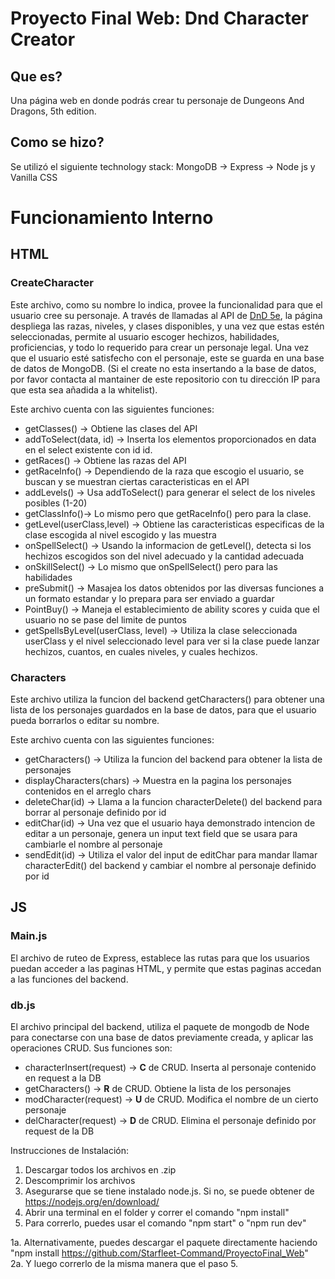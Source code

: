 # Proyecto Final Web: Dnd Character Creator

## Que es?

Una página web en donde podrás crear tu personaje de Dungeons And Dragons, 5th edition. 

## Como se hizo? 

Se utilizó el siguiente technology stack: MongoDB -> Express -> Node js y Vanilla CSS

# Funcionamiento Interno

## HTML

### CreateCharacter

Este archivo, como su nombre lo indica, provee la funcionalidad para que el usuario cree su personaje. A través de llamadas al API de [DnD 5e](https://www.dnd5eapi.co/), la página despliega las razas, niveles, y clases disponibles, y una vez que estas estén seleccionadas, permite al usuario escoger hechizos, habilidades, proficiencias, y todo lo requerido para crear un personaje legal. Una vez que el usuario esté satisfecho con el personaje, este se guarda en una base de datos de MongoDB. (Si el create no esta insertando a la base de datos, por favor contacta al mantainer de este repositorio con tu dirección IP para que esta sea añadida a la whitelist).

Este archivo cuenta con las siguientes funciones:
* getClasses() -> Obtiene las clases del API
* addToSelect(data, id) -> Inserta los elementos proporcionados en data en el select existente con id id.
* getRaces() -> Obtiene las razas del API
* getRaceInfo() -> Dependiendo de la raza que escogio el usuario, se buscan y se muestran ciertas caracteristicas en el API
* addLevels() -> Usa addToSelect() para generar el select de los niveles posibles (1-20)
* getClassInfo()-> Lo mismo pero que getRaceInfo() pero para la clase.
* getLevel(userClass,level) -> Obtiene las caracteristicas especificas de la clase escogida al nivel escogido y las muestra
* onSpellSelect() -> Usando la informacion de getLevel(), detecta si los hechizos escogidos son del nivel adecuado y la cantidad adecuada
* onSkillSelect() -> Lo mismo que onSpellSelect() pero para las habilidades
* preSubmit() -> Masajea los datos obtenidos por las diversas funciones a un formato estandar y lo prepara para ser enviado a guardar
* PointBuy() -> Maneja el establecimiento de ability scores y cuida que el usuario no se pase del limite de puntos
* getSpellsByLevel(userClass, level) -> Utiliza la clase seleccionada userClass y el nivel seleccionado level para ver si la clase puede lanzar hechizos, cuantos, en cuales niveles, y cuales hechizos. 


### Characters

Este archivo utiliza la funcion del backend getCharacters() para obtener una lista de los personajes guardados en la base de datos, para que el usuario pueda borrarlos o editar su nombre. 

Este archivo cuenta con las siguientes funciones:

* getCharacters() -> Utiliza la funcion del backend para obtener la lista de personajes
* displayCharacters(chars) -> Muestra en la pagina los personajes contenidos en el arreglo chars
* deleteChar(id) -> Llama a la funcion characterDelete() del backend para borrar al personaje definido por id
* editChar(id) -> Una vez que el usuario haya demonstrado intencion de editar a un personaje, genera un input text field que se usara para cambiarle el nombre al personaje
* sendEdit(id) -> Utiliza el valor del input de editChar para mandar llamar characterEdit() del backend y cambiar el nombre al personaje definido por id


## JS

### Main.js

El archivo de ruteo de Express, establece las rutas para que los usuarios puedan acceder a las paginas HTML, y permite que estas paginas accedan a las funciones del backend.

### db.js

El archivo principal del backend, utiliza el paquete de mongodb de Node para conectarse con una base de datos previamente creada, y aplicar las operaciones CRUD. Sus funciones son: 

* characterInsert(request) -> **C** de CRUD. Inserta al personaje contenido en request a la DB
* getCharacters() -> **R** de CRUD. Obtiene la lista de los personajes
* modCharacter(request) -> **U** de CRUD. Modifica el nombre de un cierto personaje
* delCharacter(request) -> **D** de CRUD. Elimina el personaje definido por request de la DB

Instrucciones de Instalación:

1. Descargar todos los archivos en .zip
2. Descomprimir los archivos
3. Asegurarse que se tiene instalado node.js. Si no, se puede obtener de https://nodejs.org/en/download/
4. Abrir una terminal en el folder y correr el comando  "npm install"
5. Para correrlo, puedes usar el comando  "npm start" o "npm run dev"

1a. Alternativamente, puedes descargar el paquete directamente haciendo     "npm install https://github.com/Starfleet-Command/ProyectoFinal_Web"  
2a. Y luego correrlo de la misma manera que el paso 5.
